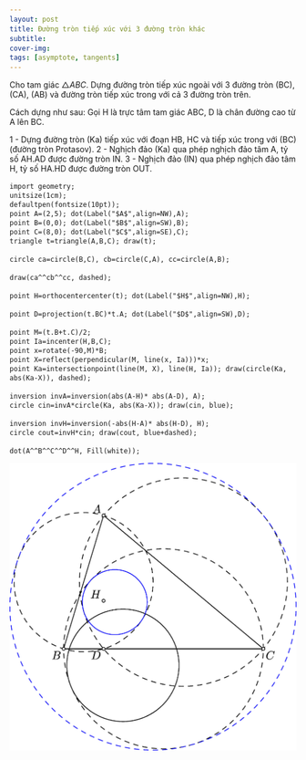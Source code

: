 ```yaml
---
layout: post
title: Đường tròn tiếp xúc với 3 đường tròn khác
subtitle: 
cover-img:
tags: [asymptote, tangents]
---
```


Cho tam giác $\triangle ABC$. Dựng đường tròn tiếp xúc ngoài với 3 đường tròn (BC), (CA), (AB) và đường tròn tiếp xúc trong với cả 3 đường tròn trên.

Cách dựng như sau: Gọi H là trực tâm tam giác ABC, D là chân đường cao từ A lên BC.

1 - Dựng đường tròn (Ka) tiếp xúc với đoạn HB, HC và tiếp xúc trong với (BC) (đường tròn Protasov).
2 - Nghịch đảo (Ka) qua phép nghịch đảo tâm A, tỷ số AH.AD được đường tròn IN.
3 - Nghịch đảo (IN) qua phép nghịch đảo tâm H, tỷ số HA.HD được đường tròn OUT.

```asy
import geometry;
unitsize(1cm);
defaultpen(fontsize(10pt));
point A=(2,5); dot(Label("$A$",align=NW),A);
point B=(0,0); dot(Label("$B$",align=SW),B);
point C=(8,0); dot(Label("$C$",align=SE),C);
triangle t=triangle(A,B,C); draw(t);

circle ca=circle(B,C), cb=circle(C,A), cc=circle(A,B);

draw(ca^^cb^^cc, dashed);

point H=orthocentercenter(t); dot(Label("$H$",align=NW),H);

point D=projection(t.BC)*t.A; dot(Label("$D$",align=SW),D);

point M=(t.B+t.C)/2;
point Ia=incenter(H,B,C);
point x=rotate(-90,M)*B;
point X=reflect(perpendicular(M, line(x, Ia)))*x;
point Ka=intersectionpoint(line(M, X), line(H, Ia)); draw(circle(Ka, abs(Ka-X)), dashed);

inversion invA=inversion(abs(A-H)* abs(A-D), A);
circle cin=invA*circle(Ka, abs(Ka-X)); draw(cin, blue);

inversion invH=inversion(-abs(H-A)* abs(H-D), H);
circle cout=invH*cin; draw(cout, blue+dashed);

dot(A^^B^^C^^D^^H, Fill(white));
```
![Kết quả](../assets/img/circleto3c.jpg)
